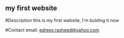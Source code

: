 my first website
---

#Description
this is my first website, I'm bulding it now

#Contact
email: edrees.rasheed@yahoo.com 
